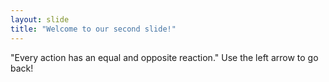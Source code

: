 ```yaml
---
layout: slide
title: "Welcome to our second slide!"
---
```

"Every action has an equal and opposite reaction."
Use the left arrow to go back!
